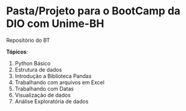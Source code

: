 # Pasta/Projeto para o BootCamp da DIO com Unime-BH

 Repositório do BT
 
 **Tópicos**:
 1. Python Básico
 1. Estrutura de dados
 1. Introdução a Biblioteca Pandas
 1. Trabalhando com arquivos em Excel
 1. Trabalhando com Datas
 1. Visualização de dados
 1. Análise Exploratória de dados
